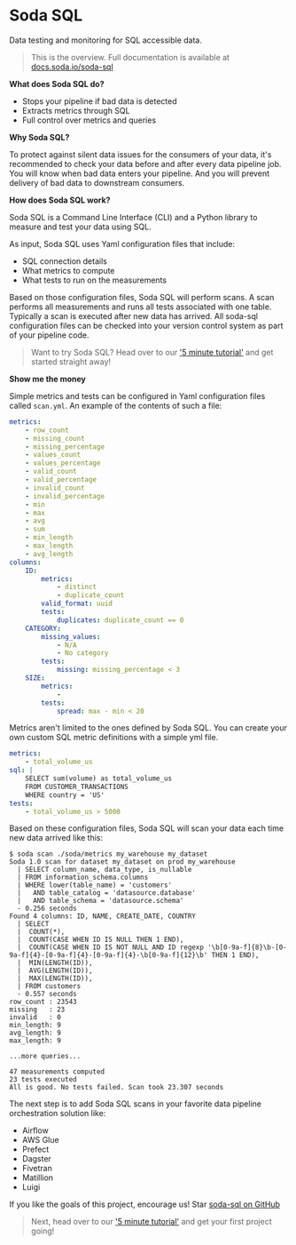 # Soda SQL

Data testing and monitoring for SQL accessible data.

> This is the overview.  Full documentation is available at [docs.soda.io/soda-sql](https://docs.soda.io/soda-sql/)

**What does Soda SQL do?**

 * Stops your pipeline if bad data is detected
 * Extracts metrics through SQL
 * Full control over metrics and queries

**Why Soda SQL?**

To protect against silent data issues for the consumers of your data,
it's recommended to check your data before and after every data pipeline job.
You will know when bad data enters your pipeline.  And you will prevent
delivery of bad data to downstream consumers.

**How does Soda SQL work?**

Soda SQL is a Command Line Interface (CLI) and a Python library to measure
and test your data using SQL.

As input, Soda SQL uses Yaml configuration files that include:
 * SQL connection details
 * What metrics to compute
 * What tests to run on the measurements

Based on those configuration files, Soda SQL will perform scans.  A scan
performs all measurements and runs all tests associated with one table.  Typically
a scan is executed after new data has arrived.  All soda-sql configuration files
can be checked into your version control system as part of your pipeline
code.

> Want to try Soda SQL? Head over to our ['5 minute tutorial'](https://docs.soda.io/soda-sql/#/5_min_tutorial) and get started straight away!

**Show me the money**

Simple metrics and tests can be configured in Yaml configuration files called `scan.yml`. An example
of the contents of such a file:

```yaml
metrics:
    - row_count
    - missing_count
    - missing_percentage
    - values_count
    - values_percentage
    - valid_count
    - valid_percentage
    - invalid_count
    - invalid_percentage
    - min
    - max
    - avg
    - sum
    - min_length
    - max_length
    - avg_length
columns:
    ID:
        metrics:
            - distinct
            - duplicate_count
        valid_format: uuid
        tests:
            duplicates: duplicate_count == 0
    CATEGORY:
        missing_values:
            - N/A
            - No category
        tests:
            missing: missing_percentage < 3
    SIZE:
        metrics:
            -
        tests:
            spread: max - min < 20
```

Metrics aren't limited to the ones defined by Soda SQL. You can create your own custom SQL metric definitions
with a simple yml file.

```yaml
metrics:
    - total_volume_us
sql: |
    SELECT sum(volume) as total_volume_us
    FROM CUSTOMER_TRANSACTIONS
    WHERE country = 'US'
tests:
    - total_volume_us > 5000
```

Based on these configuration files, Soda SQL will scan your data
each time new data arrived like this:

```
$ soda scan ./soda/metrics my_warehouse my_dataset
Soda 1.0 scan for dataset my_dataset on prod my_warehouse
  | SELECT column_name, data_type, is_nullable
  | FROM information_schema.columns
  | WHERE lower(table_name) = 'customers'
  |   AND table_catalog = 'datasource.database'
  |   AND table_schema = 'datasource.schema'
  - 0.256 seconds
Found 4 columns: ID, NAME, CREATE_DATE, COUNTRY
  | SELECT
  |  COUNT(*),
  |  COUNT(CASE WHEN ID IS NULL THEN 1 END),
  |  COUNT(CASE WHEN ID IS NOT NULL AND ID regexp '\b[0-9a-f]{8}\b-[0-9a-f]{4}-[0-9a-f]{4}-[0-9a-f]{4}-\b[0-9a-f]{12}\b' THEN 1 END),
  |  MIN(LENGTH(ID)),
  |  AVG(LENGTH(ID)),
  |  MAX(LENGTH(ID)),
  | FROM customers
  - 0.557 seconds
row_count : 23543
missing   : 23
invalid   : 0
min_length: 9
avg_length: 9
max_length: 9

...more queries...

47 measurements computed
23 tests executed
All is good. No tests failed. Scan took 23.307 seconds
```

The next step is to add Soda SQL scans in your favorite
data pipeline orchestration solution like:

* Airflow
* AWS Glue
* Prefect
* Dagster
* Fivetran
* Matillion
* Luigi

If you like the goals of this project, encourage us! Star
<a class="github-button" href="https://github.com/sodadata/soda-sql" data-icon="octicon-star" data-size="large" aria-label="Star sodadata/soda-sql on GitHub">soda-sql on GitHub</a>

> Next, head over to our ['5 minute tutorial'](https://docs.soda.io/soda-sql/#/5_min_tutorial) and get your first project going!
